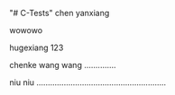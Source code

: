 "# C-Tests" 
chen yanxiang 


wowowo


hugexiang 123


chenke
wang wang ..............

niu niu .........................................................




